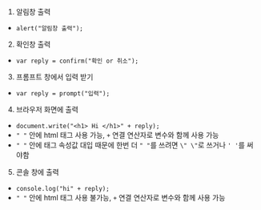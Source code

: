 1. 알림창 출력 
- `alert("알림창 출력");`

2. 확인창 출력
- `var reply = confirm("확인 or 취소");`

3. 프롬프트 창에서 입력 받기
- `var reply = prompt("입력");`

4. 브라우저 화면에 출력
- `document.write("<h1> Hi </h1>" + reply);`
- `" "` 안에 html 태그 사용 가능, `+` 연결 연산자로 변수와 함께 사용 가능
- `" "` 안에 태그 속성값 대입 때문에 한번 더 `" "`를 쓰려면 `\" \"`로 쓰거나 `' '`를 써야함

5. 콘솔 창에 출력
- `console.log("hi" + reply);`
- `" "` 안에 html 태그 사용 불가능, `+` 연결 연산자로 변수와 함께 사용 가능
